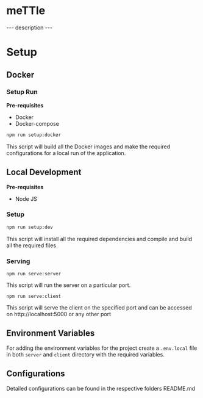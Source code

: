 # meTTle

--- description ---
# Setup
## Docker 
### Setup Run
**Pre-requisites**

- Docker
- Docker-compose
```bash
npm run setup:docker
```
This script will build all the Docker images and make the required configurations for a local run of the application.
## Local Development
**Pre-requisites**

- Node JS
### Setup

```bash
npm run setup:dev
```
This script will install all the required dependencies and compile and build all the required files

### Serving 
```
npm run serve:server
```
This script will run the server on a particular port.

```
npm run serve:client
```
This script will serve the client on the specified port and can be accessed on http://localhost:5000 or any other port

## Environment Variables
For adding the environment variables for the project create a `.env.local` file in both `server` and `client` directory with the required variables.

## Configurations

Detailed configurations can be found in the respective folders README.md


